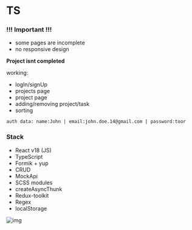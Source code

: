 # TS

### !!! Important !!!

-   some pages are incomplete
-   no responsive design

**Project isnt completed**

working:

-   logIn/signUp
-   projects page
-   project page
-   adding/removing project/task
-   sorting

`auth data: name:John | email:john.doe.14@gmail.com | password:toor`

### Stack

-   React v18 (JS)
-   TypeScript
-   Formik + yup
-   CRUD
-   MockApi
-   SCSS modules
-   createAsyncThunk
-   Redux-toolkit
-   Regex
-   localStorage

![img](https://i.postimg.cc/B6wfqnPS/Screenshot-20220819-211631.png)
